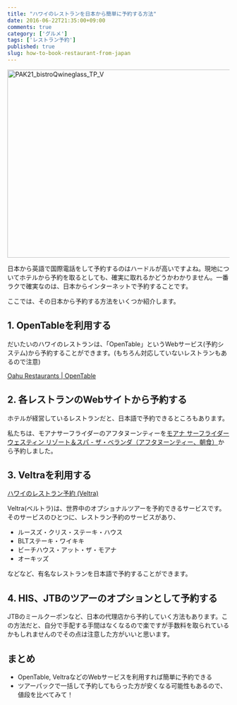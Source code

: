 ```yaml
---
title: "ハワイのレストランを日本から簡単に予約する方法"
date: 2016-06-22T21:35:00+09:00
comments: true
category: ['グルメ']
tags: ['レストラン予約']
published: true
slug: how-to-book-restaurant-from-japan
---
```


<img src="https://icossa.com/hawaii-wedding/wp-content/uploads/sites/2/2016/06/PAK21_bistroQwineglass_TP_V-1024x682.jpg" alt="PAK21_bistroQwineglass_TP_V" width="640" height="426" class="aligncenter size-large wp-image-163" />

日本から英語で国際電話をして予約するのはハードルが高いですよね。現地についてホテルから予約を取るとしても、確実に取れるかどうかわかりません。一番ラクで確実なのは、日本からインターネットで予約することです。

ここでは、その日本から予約する方法をいくつか紹介します。


## 1. OpenTableを利用する

だいたいのハワイのレストランは、「OpenTable」というWebサービス(予約システム)から予約することができます。(もちろん対応していないレストランもあるので注意)

[Oahu Restaurants | OpenTable](http://www.opentable.com/hawaii-restaurants)

## 2. 各レストランのWebサイトから予約する

ホテルが経営しているレストランだと、日本語で予約できるところもあります。

私たちは、モアナサーフライダーのアフタヌーンティーを[モアナ サーフライダー ウェスティン リゾート＆スパ - ザ・ベランダ（アフタヌーンティー、朝食）](http://jp.moana-surfrider.com/veranda.htm)から予約しました。


## 3. Veltraを利用する

<a href="http://ck.jp.ap.valuecommerce.com/servlet/referral?sid=3297538&pid=884174591&vc_url=http%3A%2F%2Fwww.veltra.com%2Fjp%2Fhawaii%2Foahu%2Fctg%2F6495%3A6495%2F%3Fsid%3D1011" target="_blank" ><img src="http://ad.jp.ap.valuecommerce.com/servlet/gifbanner?sid=3297538&pid=884174591" height="1" width="0" border="0">ハワイのレストラン予約 (Veltra)</a>

Veltra(ベルトラ)は、世界中のオプショナルツアーを予約できるサービスです。そのサービスのひとつに、レストラン予約のサービスがあり、

- ルースズ・クリス・ステーキ・ハウス
- BLTステーキ・ワイキキ
- ビーチハウス・アット・ザ・モアナ
- オーキッズ

などなど、有名なレストランを日本語で予約することができます。



## 4. HIS、JTBのツアーのオプションとして予約する

JTBのミールクーポンなど、日本の代理店から予約していく方法もあります。この方法だと、自分で手配する手間はなくなるので楽ですが手数料を取られているかもしれませんのでその点は注意した方がいいと思います。



## まとめ

- OpenTable, VeltraなどのWebサービスを利用すれば簡単に予約できる
- ツアーパックで一括して予約してもらった方が安くなる可能性もあるので、値段を比べてみて！
